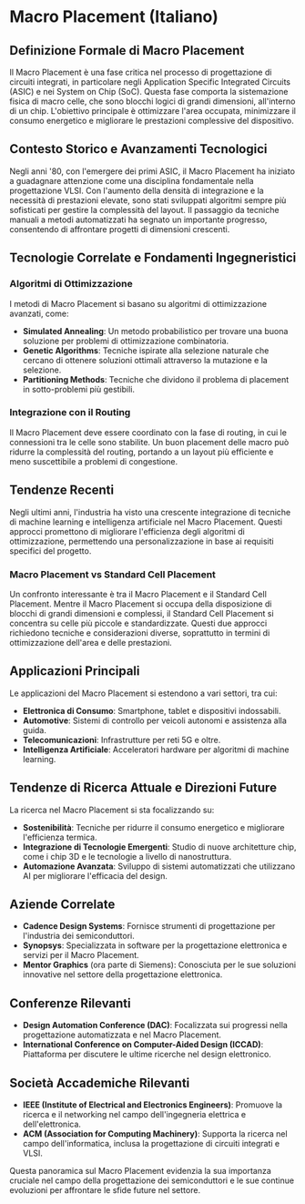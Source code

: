 # Macro Placement (Italiano)

## Definizione Formale di Macro Placement

Il Macro Placement è una fase critica nel processo di progettazione di circuiti integrati, in particolare negli Application Specific Integrated Circuits (ASIC) e nei System on Chip (SoC). Questa fase comporta la sistemazione fisica di macro celle, che sono blocchi logici di grandi dimensioni, all'interno di un chip. L'obiettivo principale è ottimizzare l'area occupata, minimizzare il consumo energetico e migliorare le prestazioni complessive del dispositivo.

## Contesto Storico e Avanzamenti Tecnologici

Negli anni '80, con l'emergere dei primi ASIC, il Macro Placement ha iniziato a guadagnare attenzione come una disciplina fondamentale nella progettazione VLSI. Con l'aumento della densità di integrazione e la necessità di prestazioni elevate, sono stati sviluppati algoritmi sempre più sofisticati per gestire la complessità del layout. Il passaggio da tecniche manuali a metodi automatizzati ha segnato un importante progresso, consentendo di affrontare progetti di dimensioni crescenti.

## Tecnologie Correlate e Fondamenti Ingegneristici

### Algoritmi di Ottimizzazione

I metodi di Macro Placement si basano su algoritmi di ottimizzazione avanzati, come:

- **Simulated Annealing**: Un metodo probabilistico per trovare una buona soluzione per problemi di ottimizzazione combinatoria.
- **Genetic Algorithms**: Tecniche ispirate alla selezione naturale che cercano di ottenere soluzioni ottimali attraverso la mutazione e la selezione.
- **Partitioning Methods**: Tecniche che dividono il problema di placement in sotto-problemi più gestibili.

### Integrazione con il Routing

Il Macro Placement deve essere coordinato con la fase di routing, in cui le connessioni tra le celle sono stabilite. Un buon placement delle macro può ridurre la complessità del routing, portando a un layout più efficiente e meno suscettibile a problemi di congestione.

## Tendenze Recenti

Negli ultimi anni, l'industria ha visto una crescente integrazione di tecniche di machine learning e intelligenza artificiale nel Macro Placement. Questi approcci promettono di migliorare l'efficienza degli algoritmi di ottimizzazione, permettendo una personalizzazione in base ai requisiti specifici del progetto.

### Macro Placement vs Standard Cell Placement

Un confronto interessante è tra il Macro Placement e il Standard Cell Placement. Mentre il Macro Placement si occupa della disposizione di blocchi di grandi dimensioni e complessi, il Standard Cell Placement si concentra su celle più piccole e standardizzate. Questi due approcci richiedono tecniche e considerazioni diverse, soprattutto in termini di ottimizzazione dell'area e delle prestazioni.

## Applicazioni Principali

Le applicazioni del Macro Placement si estendono a vari settori, tra cui:

- **Elettronica di Consumo**: Smartphone, tablet e dispositivi indossabili.
- **Automotive**: Sistemi di controllo per veicoli autonomi e assistenza alla guida.
- **Telecomunicazioni**: Infrastrutture per reti 5G e oltre.
- **Intelligenza Artificiale**: Acceleratori hardware per algoritmi di machine learning.

## Tendenze di Ricerca Attuale e Direzioni Future

La ricerca nel Macro Placement si sta focalizzando su:

- **Sostenibilità**: Tecniche per ridurre il consumo energetico e migliorare l'efficienza termica.
- **Integrazione di Tecnologie Emergenti**: Studio di nuove architetture chip, come i chip 3D e le tecnologie a livello di nanostruttura.
- **Automazione Avanzata**: Sviluppo di sistemi automatizzati che utilizzano AI per migliorare l'efficacia del design.

## Aziende Correlate

- **Cadence Design Systems**: Fornisce strumenti di progettazione per l'industria dei semiconduttori.
- **Synopsys**: Specializzata in software per la progettazione elettronica e servizi per il Macro Placement.
- **Mentor Graphics** (ora parte di Siemens): Conosciuta per le sue soluzioni innovative nel settore della progettazione elettronica.

## Conferenze Rilevanti

- **Design Automation Conference (DAC)**: Focalizzata sui progressi nella progettazione automatizzata e nel Macro Placement.
- **International Conference on Computer-Aided Design (ICCAD)**: Piattaforma per discutere le ultime ricerche nel design elettronico.

## Società Accademiche Rilevanti

- **IEEE (Institute of Electrical and Electronics Engineers)**: Promuove la ricerca e il networking nel campo dell'ingegneria elettrica e dell'elettronica.
- **ACM (Association for Computing Machinery)**: Supporta la ricerca nel campo dell'informatica, inclusa la progettazione di circuiti integrati e VLSI.

Questa panoramica sul Macro Placement evidenzia la sua importanza cruciale nel campo della progettazione dei semiconduttori e le sue continue evoluzioni per affrontare le sfide future nel settore.